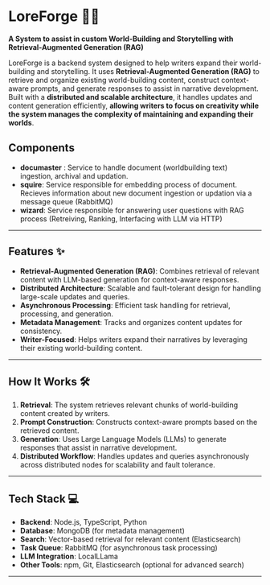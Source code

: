 # LoreForge 🧙‍♂️
**A System to assist in custom World-Building and Storytelling with Retrieval-Augmented Generation (RAG)**

LoreForge is a backend system designed to help writers expand their world-building and storytelling. It uses **Retrieval-Augmented Generation (RAG)** to retrieve and organize existing world-building content, construct context-aware prompts, and generate responses to assist in narrative development. Built with a **distributed and scalable architecture**, it handles updates and content generation efficiently, **allowing writers to focus on creativity while the system manages the complexity of maintaining and expanding their worlds**.

## Components
- **documaster** : Service to handle document (worldbuilding text) ingestion, archival and updation.
- **squire**: Service responsible for embedding process of document. Recieves information about new document ingestion or updation via a message queue (RabbitMQ)
- **wizard**: Service responsible for answering user questions with RAG process (Retreiving, Ranking, Interfacing with LLM via HTTP)


---

## Features ✨
- **Retrieval-Augmented Generation (RAG)**: Combines retrieval of relevant content with LLM-based generation for context-aware responses.
- **Distributed Architecture**: Scalable and fault-tolerant design for handling large-scale updates and queries.
- **Asynchronous Processing**: Efficient task handling for retrieval, processing, and generation.
- **Metadata Management**: Tracks and organizes content updates for consistency.
- **Writer-Focused**: Helps writers expand their narratives by leveraging their existing world-building content.

---

## How It Works 🛠️
1. **Retrieval**: The system retrieves relevant chunks of world-building content created by writers.
2. **Prompt Construction**: Constructs context-aware prompts based on the retrieved content.
3. **Generation**: Uses Large Language Models (LLMs) to generate responses that assist in narrative development.
4. **Distributed Workflow**: Handles updates and queries asynchronously across distributed nodes for scalability and fault tolerance.

---

## Tech Stack 💻
- **Backend**: Node.js, TypeScript, Python
- **Database**: MongoDB (for metadata management)
- **Search**: Vector-based retrieval for relevant content (Elasticsearch)
- **Task Queue**: RabbitMQ (for asynchronous task processing)
- **LLM Integration**: LocalLLama
- **Other Tools**: npm, Git, Elasticsearch (optional for advanced search)

---